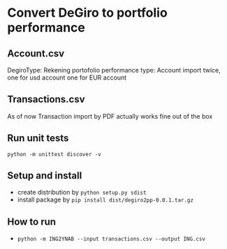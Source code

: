 # Convert DeGiro to portfolio performance

## Account.csv
DegiroType: Rekening
portofolio performance type: Account
import twice, one for usd account one for EUR account

## Transactions.csv
As of now Transaction import by PDF actually works fine out of the box


## Run unit tests
`python -m unittest discover -v`

## Setup and install
* create distribution by `python setup.py sdist`
* install package by `pip install dist/degiro2pp-0.0.1.tar.gz` 

## How to run
* `python -m ING2YNAB --input transactions.csv --output ING.csv`